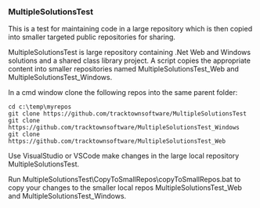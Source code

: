 ### MultipleSolutionsTest

This is a test for maintaining code in a large repository which is then copied into smaller targeted public repositories for sharing.

MultipleSolutionsTest is large repository containing .Net Web and Windows solutions and a shared class library project. A script copies the appropriate content into smaller repositories named MultipleSolutionsTest_Web and MultipleSolutionsTest_Windows.

In a cmd window clone the following repos into the same parent folder: <br>
```
cd c:\temp\myrepos
git clone https://github.com/tracktownsoftware/MultipleSolutionsTest
git clone https://github.com/tracktownsoftware/MultipleSolutionsTest_Windows
git clone https://github.com/tracktownsoftware/MultipleSolutionsTest_Web
```

Use VisualStudio or VSCode make changes in the large local repository MultipleSolutionsTest. 

Run MultipleSolutionsTest\CopyToSmallRepos\copyToSmallRepos.bat to copy your changes to the smaller local repos MultipleSolutionsTest_Web and MultipleSolutionsTest_Windows.
